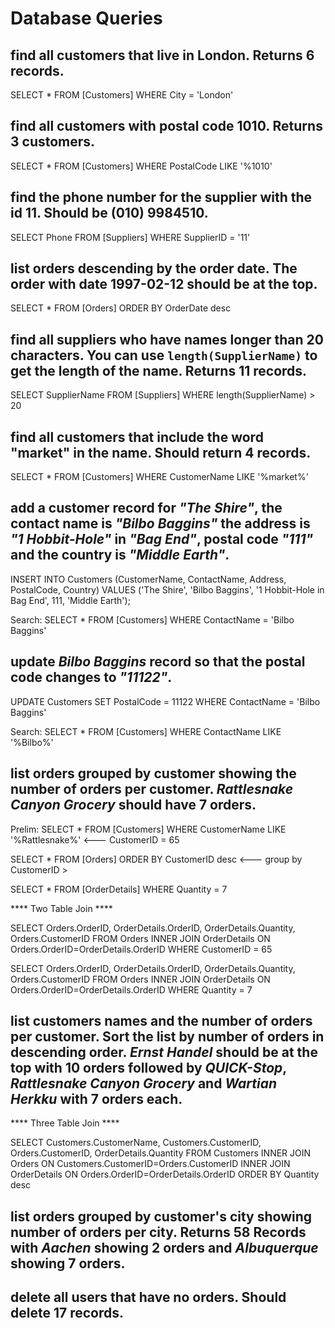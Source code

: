 # Database Queries

## find all customers that live in London. Returns 6 records.

SELECT * FROM [Customers] WHERE City = 'London'

## find all customers with postal code 1010. Returns 3 customers.

SELECT * FROM [Customers] WHERE PostalCode LIKE '%1010'

## find the phone number for the supplier with the id 11. Should be (010) 9984510.

SELECT Phone FROM [Suppliers] WHERE SupplierID = '11'


## list orders descending by the order date. The order with date 1997-02-12 should be at the top.

SELECT * FROM [Orders] ORDER BY OrderDate desc

## find all suppliers who have names longer than 20 characters. You can use `length(SupplierName)` to get the length of the name. Returns 11 records.

SELECT SupplierName FROM [Suppliers] WHERE length(SupplierName) > 20


## find all customers that include the word "market" in the name. Should return 4 records.

SELECT * FROM [Customers] WHERE CustomerName LIKE '%market%'


## add a customer record for _"The Shire"_, the contact name is _"Bilbo Baggins"_ the address is _"1 Hobbit-Hole"_ in _"Bag End"_, postal code _"111"_ and the country is _"Middle Earth"_.

INSERT INTO Customers (CustomerName, ContactName, Address, PostalCode, Country) VALUES ('The Shire', 'Bilbo Baggins', '1 Hobbit-Hole in Bag End', 111, 'Middle Earth');

Search: SELECT * FROM [Customers] WHERE ContactName = 'Bilbo Baggins'

## update _Bilbo Baggins_ record so that the postal code changes to _"11122"_.

UPDATE Customers SET PostalCode = 11122 WHERE ContactName = 'Bilbo Baggins' 

Search: SELECT * FROM [Customers] WHERE ContactName LIKE '%Bilbo%'

## list orders grouped by customer showing the number of orders per customer. _Rattlesnake Canyon Grocery_ should have 7 orders.

Prelim: SELECT * FROM [Customers] WHERE CustomerName LIKE '%Rattlesnake%'   <--- CustomerID = 65

SELECT * FROM [Orders] ORDER BY CustomerID desc        <--- group by CustomerID >

SELECT * FROM [OrderDetails] WHERE Quantity = 7

**** Two Table Join ****

SELECT Orders.OrderID, OrderDetails.OrderID, OrderDetails.Quantity, Orders.CustomerID
FROM Orders
INNER JOIN OrderDetails ON Orders.OrderID=OrderDetails.OrderID WHERE CustomerID = 65

SELECT Orders.OrderID, OrderDetails.OrderID, OrderDetails.Quantity, Orders.CustomerID
FROM Orders
INNER JOIN OrderDetails ON Orders.OrderID=OrderDetails.OrderID WHERE Quantity = 7

## list customers names and the number of orders per customer. Sort the list by number of orders in descending order. _Ernst Handel_ should be at the top with 10 orders followed by _QUICK-Stop_, _Rattlesnake Canyon Grocery_ and _Wartian Herkku_ with 7 orders each.

**** Three Table Join ****

SELECT Customers.CustomerName, Customers.CustomerID, Orders.CustomerID, OrderDetails.Quantity
FROM Customers
INNER JOIN Orders ON Customers.CustomerID=Orders.CustomerID 
INNER JOIN OrderDetails ON Orders.OrderID=OrderDetails.OrderID ORDER BY Quantity desc




## list orders grouped by customer's city showing number of orders per city. Returns 58 Records with _Aachen_ showing 2 orders and _Albuquerque_ showing 7 orders.

## delete all users that have no orders. Should delete 17 records.
